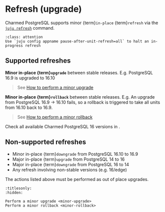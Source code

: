 # Refresh (upgrade)

Charmed PostgreSQL supports minor {term}`in-place` {term}`refresh` via the [`juju refresh`](https://documentation.ubuntu.com/juju/3.6/reference/juju-cli/list-of-juju-cli-commands/refresh/#details) command.

```{admonition} Emergency stop button
:class: attention
Use `juju config appname pause-after-unit-refresh=all` to halt an in-progress refresh
```

## Supported refreshes

**Minor in-place {term}`upgrade`** between stable releases. 
E.g. PostgreSQL 16.9 is upgraded to 16.10

> See [How to perform a minor upgrade](/how-to/refresh/minor-upgrade)

**Minor in-place {term}`rollback`** between stable releases. 
E.g. An upgrade from PostgreSQL 16.9 -> 16.10 fails, so a rollback is triggered to take all units from 16.10 back to 16.9.

> See [How to perform a minor rollback](/how-to/refresh/minor-rollback)

<!-- TODO: Add when new stable: * Minor in-place upgrade from Revision X to Y -->

Check all available Charmed PostgreSQL 16 versions in [](/reference/releases).

## Non-supported refreshes
* Minor in-place {term}`downgrade` from PostgreSQL 16.10 to 16.9
* Major in-place {term}`upgrade` from PostgreSQL 14 to 16
* Major in-place {term}`downgrade` from PostgreSQL 16 to 14
* Any refresh involving non-stable versions (e.g. 16/edge)

The actions listed above must be performed as out of place upgrades.

<!--TODO: When ready, point to 14-16 migration guide -->


```{toctree}
:titlesonly:
:hidden:

Perform a minor upgrade <minor-upgrade>
Perform a minor rollback <minor-rollback>
```